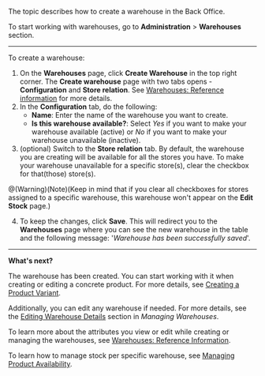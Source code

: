 The topic describes how to create a warehouse in the Back Office.

To start working with warehouses, go to **Administration** > **Warehouses** section.
***
To create a warehouse:

1. On the **Warehouses** page, click **Create Warehouse** in the top right corner.
The **Create warehouse** page with two tabs opens - **Configuration** and **Store relation**. See [Warehouses: Reference information](https://documentation.spryker.com/docs/en/warehouses-reference-information) for more details.
2. In the **Configuration** tab, do the following:
    * **Name**: Enter the name of the warehouse you want to create. 
    * **Is this warehouse available?**: Select *Yes* if you want to make your warehouse available (active) or *No* if you want to make your warehouse unavailable (inactive).
3. (optional) Switch to the **Store relation** tab. By default, the warehouse you are creating will be available for all the stores you have.
To make your warehouse unavailable for a specific store(s), clear the checkbox for that(those) store(s).

@(Warning)(Note)(Keep in mind that if you clear all checkboxes for stores assigned to a specific warehouse, this warehouse won't appear on the **Edit Stock** page.)

4. To keep the changes, click **Save**. This will redirect you to the **Warehouses** page where you can see the new warehouse in the table and the following message: '*Warehouse has been successfully saved*'.

***
**What's next?**

The warehouse has been created. You can start working with it when creating or editing a concrete product. For more details, see [Creating a Product Variant](https://documentation.spryker.com/docs/en/creating-a-product-variant). 

Additionally, you can edit any warehouse if needed. For more details, see the [Editing Warehouse Details](https://documentation.spryker.com/docs/en/managing-warehouses#editing-warehouse-details) section in *Managing Warehouses*.

To learn more about the attributes you view or edit while creating or managing the warehouses, see [Warehouses: Reference Information](https://documentation.spryker.com/docs/en/warehouses-reference-information).

To learn how to manage stock per specific warehouse, see [Managing Product Availability](https://documentation.spryker.com//v4/docs/managing-products-availability).
